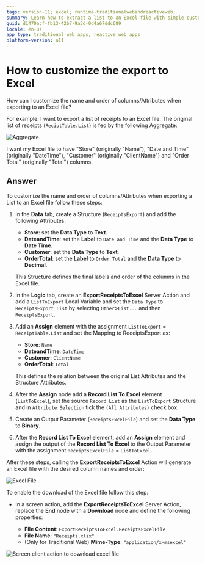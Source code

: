 ```yaml
---
tags: version-11; excel; runtime-traditionalwebandreactiveweb;
summary: Learn how to extract a list to an Excel file with simple customizations.
guid: d1470acf-fb13-42b7-9a3d-0d4a67ddc689
locale: en-us
app_type: traditional web apps, reactive web apps
platform-version: o11
---
```


# How to customize the export to Excel

How can I customize the name and order of columns/Attributes when exporting to an Excel file?

For example: I want to export a list of receipts to an Excel file.
The original list of receipts (`ReciptTable.List`) is fed by the following Aggregate:

![Aggregate](images/customize-excel-00.png?width=1024)

I want my Excel file to have "Store" (originally "Name"), "Date and Time" (originally "DateTime"), "Customer" (originally "ClientName") and "Order Total" (originally "Total") columns.

## Answer

To customize the name and order of columns/Attributes when exporting a List to an Excel file follow these steps:

1. In the **Data** tab, create a Structure (`ReceiptsExport`) and add the following Attributes:

    * **Store**: set the **Data Type** to **Text**.
    * **DateandTime**: set the **Label** to `Date and Time` and the **Data Type** to **Date Time**.
    * **Customer**: set the **Data Type** to **Text**.
    * **OrderTotal**: set the **Label** to `Order Total` and the **Data Type** to **Decimal**.

    This Structure defines the final labels and order of the columns in the Excel file.

1. In the **Logic** tab, create an **ExportReceiptsToExcel** Server Action and add a `ListToExport` Local Variable and set the `Data Type` to `ReceiptsExport List` by selecting `Other`>`List...` and then `ReceiptsExport`. 

1. Add an **Assign** element with the assignment `ListToExport` = `ReceiptTable.List` and set the Mapping to ReceiptsExport as:

    * **Store**: `Name`
    * **DateandTime**: `DateTime`
    * **Customer**: `ClientName`
    * **OrderTotal**: `Total`

    This defines the relation between the original List Attributes and the Structure Attributes.

1. After the **Assign** node add a **Record List To Excel** element (`ListToExcel`), set the source `Record List` as the `ListToExport` Structure and in `Attribute Selection` tick the `(All Attributes)` check box.

1. Create an Output Parameter (`ReceiptsExcelFile`) and set the **Data Type** to **Binary**.

1. After the **Record List To Excel** element, add an **Assign** element and assign the output of the **Record List To Excel** to the Output Parameter with the assignment `ReceiptsExcelFile` = `ListToExcel`.

After these steps, calling the **ExportReceiptsToExcel** Action will generate an Excel file with the desired column names and order:

![Excel File](images/customize-excel-02.png?width=700)

To enable the download of the Excel file follow this step:

* In a screen action, add the **ExportReceiptsToExcel** Server Action, replace the **End** node with a **Download** node and define the following properties:

    * **File Content**: `ExportReceiptsToExcel.ReceiptsExcelFile`
    * **File Name**: `"Receipts.xlsx"`
    * (Only for Traditional Web) **Mime-Type**: `"application/x-msexcel"`

![Screen client action to download excel file](images/customize-excel-03-ss.png?width=400)
